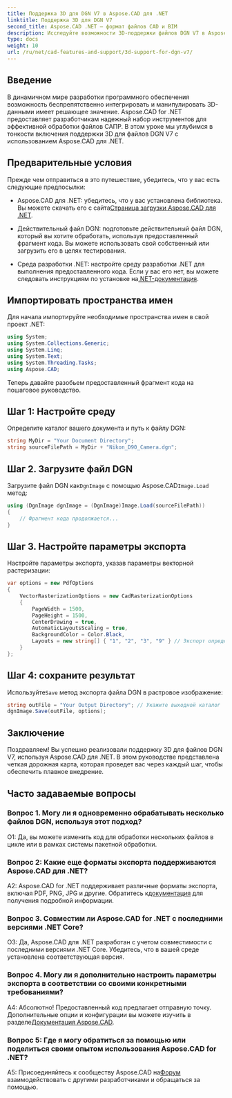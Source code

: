 ```yaml
---
title: Поддержка 3D для DGN V7 в Aspose.CAD для .NET
linktitle: Поддержка 3D для DGN V7
second_title: Aspose.CAD .NET — формат файлов CAD и BIM
description: Исследуйте возможности 3D-поддержки файлов DGN V7 в Aspose.CAD для .NET. Следуйте нашему пошаговому руководству, чтобы легко интегрировать файлы САПР и манипулировать ими.
type: docs
weight: 10
url: /ru/net/cad-features-and-support/3d-support-for-dgn-v7/
---
```

## Введение

В динамичном мире разработки программного обеспечения возможность беспрепятственно интегрировать и манипулировать 3D-данными имеет решающее значение. Aspose.CAD for .NET предоставляет разработчикам надежный набор инструментов для эффективной обработки файлов САПР. В этом уроке мы углубимся в тонкости включения поддержки 3D для файлов DGN V7 с использованием Aspose.CAD для .NET.

## Предварительные условия

Прежде чем отправиться в это путешествие, убедитесь, что у вас есть следующие предпосылки:

-  Aspose.CAD для .NET: убедитесь, что у вас установлена библиотека. Вы можете скачать его с сайта[Страница загрузки Aspose.CAD для .NET](https://releases.aspose.com/cad/net/).

- Действительный файл DGN: подготовьте действительный файл DGN, который вы хотите обработать, используя предоставленный фрагмент кода. Вы можете использовать свой собственный или загрузить его в целях тестирования.

- Среда разработки .NET: настройте среду разработки .NET для выполнения предоставленного кода. Если у вас его нет, вы можете следовать инструкциям по установке на[.NET-документация](https://docs.microsoft.com/en-us/dotnet/core/install/).

## Импортировать пространства имен

Для начала импортируйте необходимые пространства имен в свой проект .NET:

```csharp
using System;
using System.Collections.Generic;
using System.Linq;
using System.Text;
using System.Threading.Tasks;
using Aspose.CAD;
```

Теперь давайте разобьем предоставленный фрагмент кода на пошаговое руководство.

## Шаг 1: Настройте среду

Определите каталог вашего документа и путь к файлу DGN:

```csharp
string MyDir = "Your Document Directory";
string sourceFilePath = MyDir + "Nikon_D90_Camera.dgn";
```

## Шаг 2. Загрузите файл DGN

 Загрузите файл DGN как`DgnImage` с помощью Aspose.CAD`Image.Load` метод:

```csharp
using (DgnImage dgnImage = (DgnImage)Image.Load(sourceFilePath))
{
    // Фрагмент кода продолжается...
}
```

## Шаг 3. Настройте параметры экспорта

Настройте параметры экспорта, указав параметры векторной растеризации:

```csharp
var options = new PdfOptions
{
    VectorRasterizationOptions = new CadRasterizationOptions
    {
        PageWidth = 1500,
        PageHeight = 1500,
        CenterDrawing = true,
        AutomaticLayoutsScaling = true,
        BackgroundColor = Color.Black,
        Layouts = new string[] { "1", "2", "3", "9" } // Экспорт определенных представлений
    }
};
```

## Шаг 4: сохраните результат

 Используйте`Save` метод экспорта файла DGN в растровое изображение:

```csharp
string outFile = "Your Output Directory"; // Укажите выходной каталог
dgnImage.Save(outFile, options);
```

## Заключение

Поздравляем! Вы успешно реализовали поддержку 3D для файлов DGN V7, используя Aspose.CAD для .NET. В этом руководстве представлена четкая дорожная карта, которая проведет вас через каждый шаг, чтобы обеспечить плавное внедрение.

## Часто задаваемые вопросы

### Вопрос 1. Могу ли я одновременно обрабатывать несколько файлов DGN, используя этот подход?

О1: Да, вы можете изменить код для обработки нескольких файлов в цикле или в рамках системы пакетной обработки.

### Вопрос 2: Какие еще форматы экспорта поддерживаются Aspose.CAD для .NET?

 A2: Aspose.CAD for .NET поддерживает различные форматы экспорта, включая PDF, PNG, JPG и другие. Обратитесь к[документация](https://reference.aspose.com/cad/net/) для получения подробной информации.

### Вопрос 3. Совместим ли Aspose.CAD for .NET с последними версиями .NET Core?

О3: Да, Aspose.CAD для .NET разработан с учетом совместимости с последними версиями .NET Core. Убедитесь, что в вашей среде установлена соответствующая версия.

### Вопрос 4. Могу ли я дополнительно настроить параметры экспорта в соответствии со своими конкретными требованиями?

 А4: Абсолютно! Предоставленный код предлагает отправную точку. Дополнительные опции и конфигурации вы можете изучить в разделе[Документация Aspose.CAD](https://reference.aspose.com/cad/net/).

### Вопрос 5: Где я могу обратиться за помощью или поделиться своим опытом использования Aspose.CAD for .NET?

A5: Присоединяйтесь к сообществу Aspose.CAD на[Форум](https://forum.aspose.com/c/cad/19) взаимодействовать с другими разработчиками и обращаться за помощью.